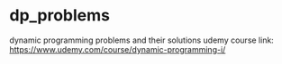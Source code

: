 # dp_problems
dynamic programming problems and their solutions
udemy course link:
https://www.udemy.com/course/dynamic-programming-i/
